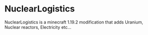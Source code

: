 # NuclearLogistics

NuclearLogistics is a minecraft 1.19.2 modification that adds Uranium, Nuclear reactors, Electricity etc...